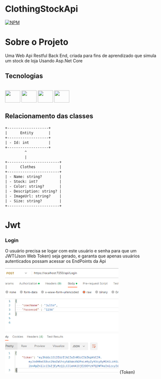 # ClothingStockApi
[![NPM](https://img.shields.io/npm/l/react)](https://github.com/eujuliozs/ClothingStockApi/blob/master/LICENSE)

# Sobre o Projeto
  Uma Web Api Restful Back End, criada para fins de aprendizado que simula um stock de loja Usando Asp.Net Core
  
## Tecnologias
<div style="display: inline_block"><br>
  <img align-="center" height="40" width="50" src="https://cdn.jsdelivr.net/gh/devicons/devicon/icons/csharp/csharp-original.svg" />
  <img align-="center" height="40" width="50" src="https://cdn.jsdelivr.net/gh/devicons/devicon/icons/dot-net/dot-net-original-wordmark.svg" />
  <img align-="center" height="40" width="50" src="https://cdn.jsdelivr.net/gh/devicons/devicon/icons/visualstudio/visualstudio-plain.svg" />
  <img align-="center" height="40" width="50" src="https://cdn.jsdelivr.net/gh/devicons/devicon/icons/microsoftsqlserver/microsoftsqlserver-plain-wordmark.svg" />
</div>

## Relacionamento das classes


    +-------------------+
    |      Entity       |
    +-------------------+
    | - Id: int         |
    +-------------------+
             ^
             |
    +------------------------+
    |      Clothes           |
    +------------------------+
    | - Name: string?        |  
    | - Stock: int?          |   
    | - Color: string?       |  
    | - Description: string? |
    | - ImageUrl: string?    |
    | - Size: string?        |
    +------------------------+
    
# Jwt

### Login
O usuário precisa se logar com este usuário e senha para que um JWT(Json Web Token) seja gerado,
e garanta que apenas usuários autenticados possam acessar os EndPoints da Api

<img src="https://github.com/eujuliozs/ClothingStockApi/blob/master/Assets/Login.png" height=348 width=374>
(Token)

